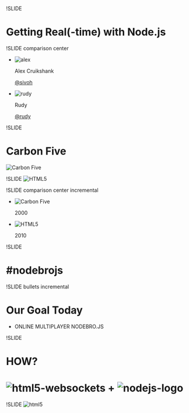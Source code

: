 !SLIDE
# Getting Real(-time) with Node.js

!SLIDE comparison center
* ![alex](alex.jpg)

  Alex Cruikshank

  [@sivoh](http://twitter.com/sivoh)

* ![rudy](rudy.jpg)

  Rudy

  [@rudy](http://twitter.com/rudy)

!SLIDE
# Carbon Five
![Carbon Five](c5.png)

!SLIDE
![HTML5](html5.png)

!SLIDE comparison center incremental
* ![Carbon Five](c5.png)

  2000

* ![HTML5](html5.png)

  2010

!SLIDE
# #nodebrojs

!SLIDE bullets incremental
# Our Goal Today

* ONLINE MULTIPLAYER NODEBRO.JS

!SLIDE
# HOW?

# ![html5-websockets](html5-websockets.png) + ![nodejs-logo](nodejs-logo.png)

!SLIDE
![html5](html5-websockets-large.png)
